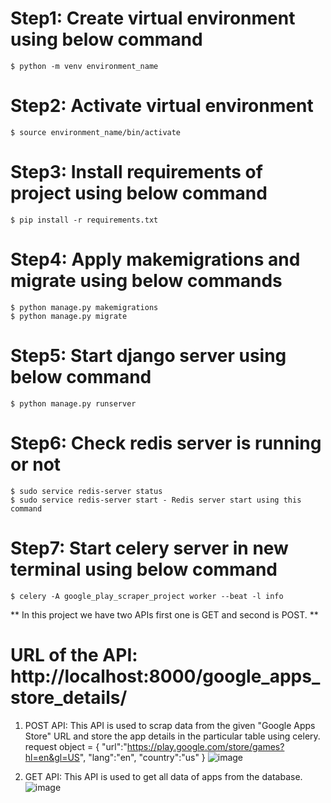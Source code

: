 # Step1: Create virtual environment using below command
    $ python -m venv environment_name
    
# Step2: Activate virtual environment
    $ source environment_name/bin/activate

# Step3: Install requirements of project using below command
    $ pip install -r requirements.txt

# Step4: Apply makemigrations and migrate using below commands
    $ python manage.py makemigrations
    $ python manage.py migrate
    
# Step5: Start django server using below command
    $ python manage.py runserver
    
# Step6: Check redis server is running or not
    $ sudo service redis-server status
    $ sudo service redis-server start - Redis server start using this command
    
# Step7: Start celery server in new terminal using below command
    $ celery -A google_play_scraper_project worker --beat -l info

** In this project we have two APIs first one is GET and second is POST. **

# URL of the API: http://localhost:8000/google_apps_store_details/

1. POST API: This API is used to scrap data from the given "Google Apps Store" URL and store the app details in the particular table using celery.
   request object = {
    "url":"https://play.google.com/store/games?hl=en&gl=US",
    "lang":"en",
    "country":"us"
   }
    ![image](https://github.com/pminesh/lahagora_test_task/assets/43671273/5a7c6d1b-1fa2-4fd0-abc8-50b657e7c5c5)

2. GET API: This API is used to get all data of apps from the database.
   ![image](https://github.com/pminesh/lahagora_test_task/assets/43671273/c05ad597-aa6d-4822-96a7-96359c416932)

